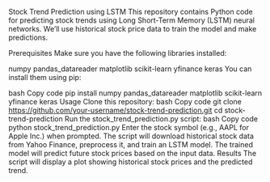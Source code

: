 Stock Trend Prediction using LSTM
This repository contains Python code for predicting stock trends using Long Short-Term Memory (LSTM) neural networks. We’ll use historical stock price data to train the model and make predictions.

Prerequisites
Make sure you have the following libraries installed:

numpy
pandas_datareader
matplotlib
scikit-learn
yfinance
keras
You can install them using pip:

bash
Copy code
pip install numpy pandas_datareader matplotlib scikit-learn yfinance keras
Usage
Clone this repository:
bash
Copy code
git clone https://github.com/your-username/stock-trend-prediction.git
cd stock-trend-prediction
Run the stock_trend_prediction.py script:
bash
Copy code
python stock_trend_prediction.py
Enter the stock symbol (e.g., AAPL for Apple Inc.) when prompted.
The script will download historical stock data from Yahoo Finance, preprocess it, and train an LSTM model.
The trained model will predict future stock prices based on the input data.
Results
The script will display a plot showing historical stock prices and the predicted trend.

